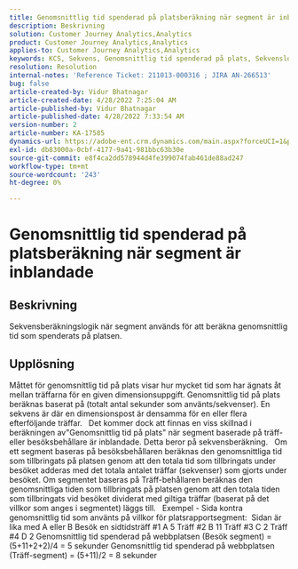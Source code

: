 ```yaml
---
title: Genomsnittlig tid spenderad på platsberäkning när segment är inblandade
description: Beskrivning
solution: Customer Journey Analytics,Analytics
product: Customer Journey Analytics,Analytics
applies-to: Customer Journey Analytics,Analytics
keywords: KCS, Sekvens, Genomsnittlig tid spenderad på plats, Sekvenslogik
resolution: Resolution
internal-notes: 'Reference Ticket: 211013-000316 ; JIRA AN-266513'
bug: false
article-created-by: Vidur Bhatnagar
article-created-date: 4/28/2022 7:25:04 AM
article-published-by: Vidur Bhatnagar
article-published-date: 4/28/2022 7:33:54 AM
version-number: 2
article-number: KA-17585
dynamics-url: https://adobe-ent.crm.dynamics.com/main.aspx?forceUCI=1&pagetype=entityrecord&etn=knowledgearticle&id=5e824c51-c4c6-ec11-a7b6-0022480a1d64
exl-id: db83000a-0cbf-4177-9a41-981bbc63b30e
source-git-commit: e8f4ca2dd578944d4fe399074fab461de88ad247
workflow-type: tm+mt
source-wordcount: '243'
ht-degree: 0%

---
```


# Genomsnittlig tid spenderad på platsberäkning när segment är inblandade

## Beskrivning

Sekvensberäkningslogik när segment används för att beräkna genomsnittlig tid som spenderats på platsen. 

## Upplösning


Måttet för genomsnittlig tid på plats visar hur mycket tid som har ägnats åt mellan träffarna för en given dimensionsuppgift. Genomsnittlig tid på plats beräknas baserat på (totalt antal sekunder som använts/sekvenser). En sekvens är där en dimensionspost är densamma för en eller flera efterföljande träffar.
 
Det kommer dock att finnas en viss skillnad i beräkningen av&quot;Genomsnittlig tid på plats&quot; när segment baserade på träff- eller besöksbehållare är inblandade. Detta beror på sekvensberäkning.
 
Om ett segment baseras på besöksbehållaren beräknas den genomsnittliga tid som tillbringats på platsen genom att den totala tid som tillbringats under besöket adderas med det totala antalet träffar (sekvenser) som gjorts under besöket.
Om segmentet baseras på Träff-behållaren beräknas den genomsnittliga tiden som tillbringats på platsen genom att den totala tiden som tillbringats vid besöket dividerat med giltiga träffar (baserat på det villkor som anges i segmentet) läggs till.
 
Exempel - Sida kontra genomsnittlig tid som använts på villkor för platsrapportsegment:  Sidan är lika med A eller B Besök en sidtidsträff #1 A 5 Träff #2 B 11 Träff #3 C 2 Träff #4 D 2 Genomsnittlig tid spenderad på webbplatsen (Besök segment) = (5+11+2+2)/4 = 5 sekunder Genomsnittlig tid spenderad på webbplatsen (Träff-segment) = (5+11)/2 = 8 sekunder
